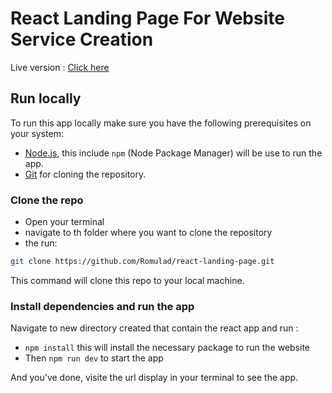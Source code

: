 # React Landing Page For Website Service Creation

Live version : [Click here](https://git-scm.com/downloads)

## Run locally
To run this app locally make sure you have the following prerequisites on your system:
- [Node.js](https://nodejs.org/en/download/current), this include `npm` (Node Package Manager) will be use to run the app. 
- [Git](https://git-scm.com/downloads) for cloning the repository. 

### Clone the repo
- Open your terminal
- navigate to th folder where you want to clone the repository
- the run:
```bash
git clone https://github.com/Romulad/react-landing-page.git
```
This command will clone this repo to your local machine.

### Install dependencies and run the app
Navigate to new directory created that contain the react app and run :
- `npm install` this will install the necessary package to run the website
- Then `npm run dev` to start the app

And you've done, visite the url display in your terminal to see the app.

